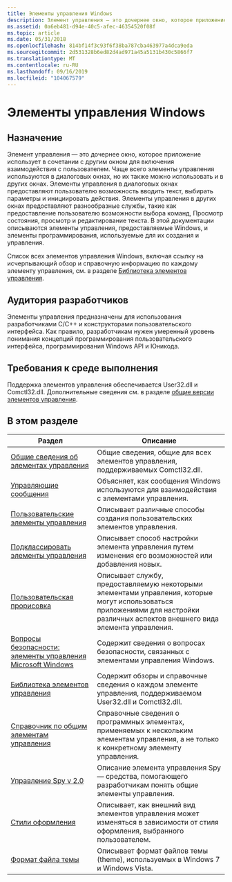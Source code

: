 ```yaml
---
title: Элементы управления Windows
description: Элемент управления — это дочернее окно, которое приложение использует в сочетании с другим окном для включения взаимодействия с пользователем.
ms.assetid: 0a6eb481-d94e-40c5-afec-46354520f08f
ms.topic: article
ms.date: 05/31/2018
ms.openlocfilehash: 814bf14f3c93f6f38ba787cba463977a4dca9eda
ms.sourcegitcommit: 2d531328b6ed82d4ad971a45a5131b430c5866f7
ms.translationtype: MT
ms.contentlocale: ru-RU
ms.lasthandoff: 09/16/2019
ms.locfileid: "104067579"
---
```

# <a name="windows-controls"></a>Элементы управления Windows

## <a name="purpose"></a>Назначение

Элемент управления — это дочернее окно, которое приложение использует в сочетании с другим окном для включения взаимодействия с пользователем. Чаще всего элементы управления используются в диалоговых окнах, но их также можно использовать и в других окнах. Элементы управления в диалоговых окнах предоставляют пользователю возможность вводить текст, выбирать параметры и инициировать действия. Элементы управления в других окнах предоставляют разнообразные службы, такие как предоставление пользователю возможности выбора команд, Просмотр состояния, просмотр и редактирование текста. В этой документации описываются элементы управления, предоставляемые Windows, и элементы программирования, используемые для их создания и управления.

Список всех элементов управления Windows, включая ссылку на исчерпывающий обзор и справочную информацию по каждому элементу управления, см. в разделе [Библиотека элементов управления](individual-control-info.md).

## <a name="developer-audience"></a>Аудитория разработчиков

Элементы управления предназначены для использования разработчиками C/C++ и конструкторами пользовательского интерфейса. Как правило, разработчикам нужен умеренный уровень понимания концепций программирования пользовательского интерфейса, программирования Windows API и Юникода.

## <a name="run-time-requirements"></a>Требования к среде выполнения

Поддержка элементов управления обеспечивается User32.dll и Comctl32.dll. Дополнительные сведения см. в разделе [общие версии элементов управления](common-control-versions.md).

## <a name="in-this-section"></a>В этом разделе



| Раздел                                                                             | Описание                                                                                                                                     |
|-----------------------------------------------------------------------------------|-------------------------------------------------------------------------------------------------------------------------------------------------|
| [Общие сведения об элементах управления](common-controls-intro.md)<br/>                     | Общие сведения, общие для всех элементов управления, поддерживаемых Comctl32.dll.<br/>                                      |
| [Управляющие сообщения](control-messages.md)<br/>                               | Объясняет, как сообщения Windows используются для взаимодействия с элементами управления.<br/>                                                                 |
| [Пользовательские элементы управления](user-controls-intro.md)<br/>                             | Описывает различные способы создания пользовательских элементов управления. <br/>                                                                                 |
| [Подклассировать элементы управления](subclassing-overview.md)<br/>                       | Описывает способ настройки элемента управления путем изменения его возможностей или добавления новых. <br/>                                                 |
| [Пользовательская прорисовка](custom-draw.md)<br/>                                         | Описывает службу, предоставляемую некоторыми элементами управления, которые могут использоваться приложениями для настройки различных аспектов внешнего вида элемента управления. <br/> |
| [Вопросы безопасности: элементы управления Microsoft Windows](sec-comctls.md)<br/> | Содержит сведения о вопросах безопасности, связанных с элементами управления Windows. <br/>                                                 |
| [Библиотека элементов управления](individual-control-info.md)<br/>                         | Содержит обзоры и справочные сведения о каждом элементе управления, поддерживаемом User32.dll и Comctl32.dll.<br/>                            |
| [Справочник по общим элементам управления](common-control-reference.md)<br/>              | Справочные сведения о программных элементах, применяемых к нескольким элементам управления, а не только к конкретному элементу управления.<br/>           |
| [Управление Spy v 2.0](control-spy.md)<br/>                                    | Описание элемента управления Spy — средства, помогающего разработчикам понять общие элементы управления. <br/>                                                     |
| [Стили оформления](themes-overview.md)<br/>                                   | Описывает, как внешний вид элементов управления может изменяться в зависимости от стиля оформления, выбранного пользователем. <br/>                               |
| [Формат файла темы](themesfileformat-overview.md)<br/>                     | Описывает формат файлов темы (theme), используемых в Windows 7 и Windows Vista.<br/>                                                    |



 

 

 





